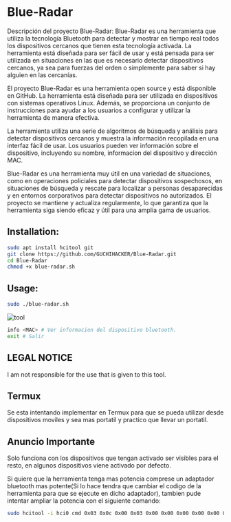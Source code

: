 # Blue-Radar
Descripción del proyecto Blue-Radar:
Blue-Radar es una herramienta que utiliza la tecnología Bluetooth para detectar y mostrar en tiempo real todos los dispositivos cercanos que tienen esta tecnología activada. La herramienta está diseñada para ser fácil de usar y está pensada para ser utilizada en situaciones en las que es necesario detectar dispositivos cercanos, ya sea para fuerzas del orden o simplemente para saber si hay alguien en las cercanías.

El proyecto Blue-Radar es una herramienta open source y está disponible en GitHub. La herramienta está diseñada para ser utilizada en dispositivos con sistemas operativos Linux. Además, se proporciona un conjunto de instrucciones para ayudar a los usuarios a configurar y utilizar la herramienta de manera efectiva.

La herramienta utiliza una serie de algoritmos de búsqueda y análisis para detectar dispositivos cercanos y muestra la información recopilada en una interfaz fácil de usar. Los usuarios pueden ver información sobre el dispositivo, incluyendo su nombre, informacion del dispositivo y dirección MAC.

Blue-Radar es una herramienta muy útil en una variedad de situaciones, como en operaciones policiales para detectar dispositivos sospechosos, en situaciones de búsqueda y rescate para localizar a personas desaparecidas y en entornos corporativos para detectar dispositivos no autorizados. El proyecto se mantiene y actualiza regularmente, lo que garantiza que la herramienta siga siendo eficaz y útil para una amplia gama de usuarios.

## Installation:
```bash
sudo apt install hcitool git
git clone https://github.com/GUCHIHACKER/Blue-Radar.git
cd Blue-Radar
chmod +x blue-radar.sh
```
## Usage:
```bash
sudo ./blue-radar.sh
```
![tool](link-gif)

```bash
info <MAC> # Ver informacion del dispositivo bluetooth.
exit # Salir
```
## LEGAL NOTICE
I am not responsible for the use that is given to this tool.

## Termux
Se esta intentando implementar en Termux para que se pueda utilizar desde dispositivos moviles y sea mas portatil y practico que llevar un portatil.

## Anuncio Importante
Solo funciona con los dispositivos que tengan activado ser visibles para el resto, en algunos dispositivos viene activado por defecto.

Si quiere que la herramienta tenga mas potencia comprese un adaptador bluetooth mas potente(Si lo hace tendra que cambiar el codigo de la herramienta para que se ejecute en dicho adaptador), tambien pude intentar ampliar la potencia con el siguiente comando:
```bash
sudo hcitool -i hci0 cmd 0x03 0x0c 0x00 0x03 0x00 0x00 0x00 0x00 0x00 0x00 0x00 0x00 0x00 0x00 0x00
```

